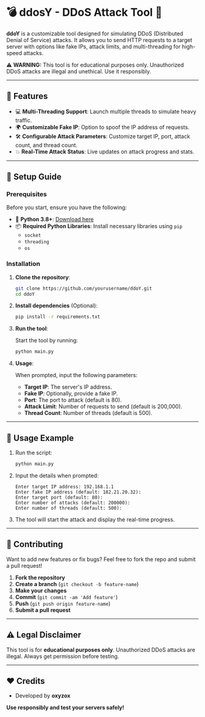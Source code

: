 # 💣 ddosY - DDoS Attack Tool 🚀

**ddoY** is a customizable tool designed for simulating DDoS (Distributed Denial of Service) attacks. It allows you to send HTTP requests to a target server with options like fake IPs, attack limits, and multi-threading for high-speed attacks.

⚠️ **WARNING:** This tool is for educational purposes only. Unauthorized DDoS attacks are illegal and unethical. Use it responsibly.

---

## 🚀 Features

- 💻 **Multi-Threading Support**: Launch multiple threads to simulate heavy traffic.
- 🌍 **Customizable Fake IP**: Option to spoof the IP address of requests.
- 🛠️ **Configurable Attack Parameters**: Customize target IP, port, attack count, and thread count.
- 💥 **Real-Time Attack Status**: Live updates on attack progress and stats.

---

## 🔧 Setup Guide

### Prerequisites

Before you start, ensure you have the following:

- 🐍 **Python 3.8+**: [Download here](https://www.python.org/downloads/)
- 📦 **Required Python Libraries**: Install necessary libraries using `pip`
    - `socket`
    - `threading`
    - `os`

### Installation

1. **Clone the repository**:

    ```bash
    git clone https://github.com/yourusername/ddoY.git
    cd ddoY
    ```

2. **Install dependencies** (Optional):

    ```bash
    pip install -r requirements.txt
    ```

3. **Run the tool**:

    Start the tool by running:

    ```bash
    python main.py
    ```

4. **Usage**:

    When prompted, input the following parameters:

    - **Target IP**: The server's IP address.
    - **Fake IP**: Optionally, provide a fake IP.
    - **Port**: The port to attack (default is 80).
    - **Attack Limit**: Number of requests to send (default is 200,000).
    - **Thread Count**: Number of threads (default is 500).

---

## 🔄 Usage Example

1. Run the script:

    ```bash
    python main.py
    ```

2. Input the details when prompted:

    ```
    Enter target IP address: 192.168.1.1
    Enter fake IP address (default: 182.21.20.32):
    Enter target port (default: 80):
    Enter number of attacks (default: 200000):
    Enter number of threads (default: 500):
    ```

3. The tool will start the attack and display the real-time progress.

---

## 🤝 Contributing

Want to add new features or fix bugs? Feel free to fork the repo and submit a pull request!

1. **Fork the repository**
2. **Create a branch** (`git checkout -b feature-name`)
3. **Make your changes**
4. **Commit** (`git commit -am 'Add feature'`)
5. **Push** (`git push origin feature-name`)
6. **Submit a pull request**

---

## ⚠️ Legal Disclaimer

This tool is for **educational purposes only**. Unauthorized DDoS attacks are illegal. Always get permission before testing.

---

## ❤️ Credits

- Developed by **oxyzox**


**Use responsibly and test your servers safely!**
